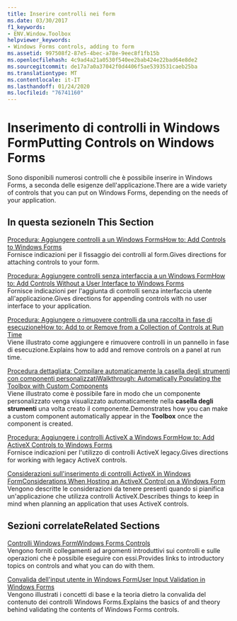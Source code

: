```yaml
---
title: Inserire controlli nei form
ms.date: 03/30/2017
f1_keywords:
- ENV.Window.Toolbox
helpviewer_keywords:
- Windows Forms controls, adding to form
ms.assetid: 997508f2-87e5-4bec-a78e-9eec8f1fb15b
ms.openlocfilehash: 4c9ad4a21a0530f540ee2bab424e22bad64e8de2
ms.sourcegitcommit: de17a7a0a37042f0d4406f5ae5393531caeb25ba
ms.translationtype: MT
ms.contentlocale: it-IT
ms.lasthandoff: 01/24/2020
ms.locfileid: "76741160"
---
```

# <a name="putting-controls-on-windows-forms"></a><span data-ttu-id="335f7-102">Inserimento di controlli in Windows Form</span><span class="sxs-lookup"><span data-stu-id="335f7-102">Putting Controls on Windows Forms</span></span>
<span data-ttu-id="335f7-103">Sono disponibili numerosi controlli che è possibile inserire in Windows Forms, a seconda delle esigenze dell'applicazione.</span><span class="sxs-lookup"><span data-stu-id="335f7-103">There are a wide variety of controls that you can put on Windows Forms, depending on the needs of your application.</span></span>  
  
## <a name="in-this-section"></a><span data-ttu-id="335f7-104">In questa sezione</span><span class="sxs-lookup"><span data-stu-id="335f7-104">In This Section</span></span>  
 [<span data-ttu-id="335f7-105">Procedura: Aggiungere controlli a un Windows Forms</span><span class="sxs-lookup"><span data-stu-id="335f7-105">How to: Add Controls to Windows Forms</span></span>](how-to-add-controls-to-windows-forms.md)  
 <span data-ttu-id="335f7-106">Fornisce indicazioni per il fissaggio dei controlli al form.</span><span class="sxs-lookup"><span data-stu-id="335f7-106">Gives directions for attaching controls to your form.</span></span>  
  
 [<span data-ttu-id="335f7-107">Procedura: Aggiungere controlli senza interfaccia a un Windows Form</span><span class="sxs-lookup"><span data-stu-id="335f7-107">How to: Add Controls Without a User Interface to Windows Forms</span></span>](how-to-add-controls-without-a-user-interface-to-windows-forms.md)  
 <span data-ttu-id="335f7-108">Fornisce indicazioni per l'aggiunta di controlli senza interfaccia utente all'applicazione.</span><span class="sxs-lookup"><span data-stu-id="335f7-108">Gives directions for appending controls with no user interface to your application.</span></span>  
  
 [<span data-ttu-id="335f7-109">Procedura: Aggiungere o rimuovere controlli da una raccolta in fase di esecuzione</span><span class="sxs-lookup"><span data-stu-id="335f7-109">How to: Add to or Remove from a Collection of Controls at Run Time</span></span>](how-to-add-to-or-remove-from-a-collection-of-controls-at-run-time.md)  
 <span data-ttu-id="335f7-110">Viene illustrato come aggiungere e rimuovere controlli in un pannello in fase di esecuzione.</span><span class="sxs-lookup"><span data-stu-id="335f7-110">Explains how to add and remove controls on a panel at run time.</span></span>  
  
 [<span data-ttu-id="335f7-111">Procedura dettagliata: Compilare automaticamente la casella degli strumenti con componenti personalizzati</span><span class="sxs-lookup"><span data-stu-id="335f7-111">Walkthrough: Automatically Populating the Toolbox with Custom Components</span></span>](walkthrough-automatically-populating-the-toolbox-with-custom-components.md)  
 <span data-ttu-id="335f7-112">Viene illustrato come è possibile fare in modo che un componente personalizzato venga visualizzato automaticamente nella **casella degli strumenti** una volta creato il componente.</span><span class="sxs-lookup"><span data-stu-id="335f7-112">Demonstrates how you can make a custom component automatically appear in the **Toolbox** once the component is created.</span></span>  
  
 [<span data-ttu-id="335f7-113">Procedura: Aggiungere i controlli ActiveX a Windows Form</span><span class="sxs-lookup"><span data-stu-id="335f7-113">How to: Add ActiveX Controls to Windows Forms</span></span>](how-to-add-activex-controls-to-windows-forms.md)  
 <span data-ttu-id="335f7-114">Fornisce indicazioni per l'utilizzo di controlli ActiveX legacy.</span><span class="sxs-lookup"><span data-stu-id="335f7-114">Gives directions for working with legacy ActiveX controls.</span></span>  
  
 [<span data-ttu-id="335f7-115">Considerazioni sull'inserimento di controlli ActiveX in Windows Form</span><span class="sxs-lookup"><span data-stu-id="335f7-115">Considerations When Hosting an ActiveX Control on a Windows Form</span></span>](considerations-when-hosting-an-activex-control-on-a-windows-form.md)  
 <span data-ttu-id="335f7-116">Vengono descritte le considerazioni da tenere presenti quando si pianifica un'applicazione che utilizza controlli ActiveX.</span><span class="sxs-lookup"><span data-stu-id="335f7-116">Describes things to keep in mind when planning an application that uses ActiveX controls.</span></span>  
  
## <a name="related-sections"></a><span data-ttu-id="335f7-117">Sezioni correlate</span><span class="sxs-lookup"><span data-stu-id="335f7-117">Related Sections</span></span>  
 [<span data-ttu-id="335f7-118">Controlli Windows Form</span><span class="sxs-lookup"><span data-stu-id="335f7-118">Windows Forms Controls</span></span>](index.md)  
 <span data-ttu-id="335f7-119">Vengono forniti collegamenti ad argomenti introduttivi sui controlli e sulle operazioni che è possibile eseguire con essi.</span><span class="sxs-lookup"><span data-stu-id="335f7-119">Provides links to introductory topics on controls and what you can do with them.</span></span>  
  
 [<span data-ttu-id="335f7-120">Convalida dell'input utente in Windows Form</span><span class="sxs-lookup"><span data-stu-id="335f7-120">User Input Validation in Windows Forms</span></span>](../user-input-validation-in-windows-forms.md)  
 <span data-ttu-id="335f7-121">Vengono illustrati i concetti di base e la teoria dietro la convalida del contenuto dei controlli Windows Forms.</span><span class="sxs-lookup"><span data-stu-id="335f7-121">Explains the basics of and theory behind validating the contents of Windows Forms controls.</span></span>
